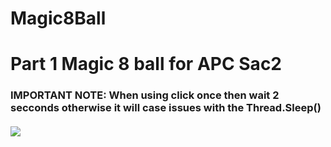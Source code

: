 # Magic8Ball
<H1>Part 1 Magic 8 ball for APC Sac2

<h3>IMPORTANT NOTE: When using click once then wait 2 secconds otherwise it will case issues with the Thread.Sleep()
<h4> 

![](https://media.tenor.com/TFhmPga4xEwAAAAd/magic8ball-yes.gif)
